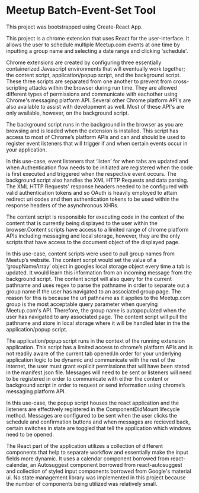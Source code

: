 # Meetup Batch-Event-Set Tool

This project was bootstrapped using Create-React App.

This project is a chrome extension that uses React for the user-interface. It allows the user to schedule multiple Meetup.com events at one time by inputting a group name and selecting a date range and clicking 'schedule'. 

Chrome extensions are created by configuring three essentially containerized Javascript environments that will eventually work together; the content script,  application/popup script, and the background script. These three scripts are separated from one another to prevent from cross-scripting attacks within the browser during run time. They are allowed different types of permissions and communicate with eachother using Chrome's messaging platform API. Several other Chrome platform API's are also available to assist with development as well. Most of these API's are only available, however, on the background script. 

The background script runs in the background in the browser as you are browsing and is loaded when the extension is installed. This script has access to most of Chrome’s platform APIs and can and should be used to register event listeners that will trigger if and when certain events occur in your application.

In this use-case, event listeners that ‘listen’ for when tabs are updated  and when Authentication flow needs to be initiated are registered when the code is first executed and triggered when the respective event occurs. The background script also handles the XML HTTP Requests and data parsing. The XML HTTP Requests' response headers needed to be configured with valid authentication tokens and so OAuth is heavily employed to attain redirect uri codes and then authentication tokens to be used within the response headers of the asynchronous XHRs.

The content script is responsible for executing code in the context of the content that is currently being displayed to the user within the browser.Content scripts have access to a limited range of chrome platform APIs including messaging and local storage, however, they are the only scripts that have access to the document object of the displayed page. 

In this use-case, content scripts were used to pull group names from Meetup’s website. The content script would set the value of a ‘groupNameArray’ object in googles local storage object every time a tab is updated. It would learn this information from an incoming message from the background script. The content script will also query for the current pathname and uses regex to parse the pathname in order to separate out a group name if the user has navigated to an associated group page. The reason for this is because the url pathname as it applies to the Meetup.com group is the most acceptable query parameter when querying Meetup.com's API. Therefore, the group name is autopopulated when the user has navigated to any associated page. The content script will pull the pathname and store in local storage where it will be handled later in the the application/popup script.

The application/popup script runs in the context of the running extension application. This script has a limited access to chrome’s platform APIs and is not readily aware of the current tab opened.In order for your underlying application logic to be dynamic and communicate with the rest of the internet, the user must grant explicit permissions that will have been stated in the manifest.json file. Messages will need to be sent or listeners will need to be registered in order to communicate with either the content or background script in order to request or send information using chrome’s messaging platform API.

In this use-case, the popup script houses the react application and the listeners are effectively registered in the ComponentDidMount lifecycle method. Messages are configured to be sent when the user clicks the schedule and confirmation buttons and when messages are recieved back, certain switches in state are toggled that tell the application which windows need to be opened. 

The React part of the application utilizes a collection of different components that help to separate workflow and essentially make the input fields more dynamic. It uses a calendar component borrowed from react-calendar, an Autosuggest component borrowed from react-autosuggest and collection of styled input components borrowed from Google's material ui. No state management library was implemented in this project because the number of components being utilized was relatively small. 




